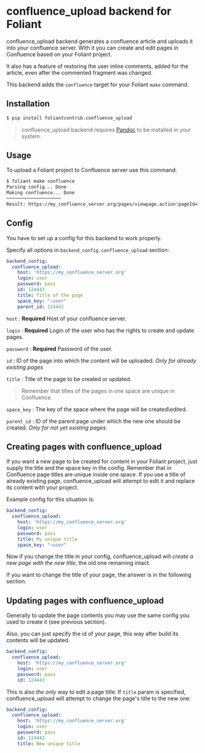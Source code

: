 # confluence_upload backend for Foliant

confluence_upload backend generates a confluence article and uploads it into your confluence server. With it you can create and edit pages in Confluence based on your Foliant project.

It also has a feature of restoring the user inline comments, added for the article, even after the commented fragment was changed.

This backend adds the `confluence` target for your Foliant `make` command.

## Installation

```bash
$ pip install foliantcontrib.confluence_upload
```

> confluence_upload backend requires [Pandoc](https://pandoc.org/) to be installed in your system.

## Usage

To upload a Foliant project to Confluence server use this command:

```bash
$ foliant make confluence
Parsing config... Done
Making confluence... Done
────────────────────
Result: https://my_confluence_server.org/pages/viewpage.action?pageId=123
```

## Config

You have to set up a config for this backend to work properly.

Specify all options in `backend_config.confluence_upload` section:

```yaml
backend_config:
  confluence_upload:
    host: 'https://my_confluence_server.org'
    login: user
    password: pass
    id: 124443
    title: Title of the page
    space_key: "~user"
    parent_id: 124442
```

`host`
:   **Required** Host of your confluence server.

`login`
:   **Required** Login of the user who has the rights to create and update pages.

`password`
:   **Required** Password of the user.

`id`
:   ID of the page into which the content will be uploaded. *Only for already existing pages*

`title`
:   Title of the page to be created or updated.

> Remember that titles of the pages in one space are unique in Confluence.

`space_key`
:   The key of the space where the page will be created\edited.

`parent_id`
:   ID of the parent page under which the new one should be created. *Only for not yet existing pages*.

## Creating pages with confluence_upload

If you want a new page to be created for content in your Foliant project, just supply the title and the space key in the config. Remember that in Confluence page titles are unique inside one space. If you use a title of already existing page, confluence_upload will attempt to edit it and replace its content with your project.

Example config for this situation is:

```yaml
backend_config:
  confluence_upload:
    host: 'https://my_confluence_server.org'
    login: user
    password: pass
    title: My unique title
    space_key: "~user"
```

Now if you change the title in your config, confluence_upload will *create a new page with the new title*, the old one remaining intact.

If you want to change the title of your page, the answer is in the following section.

## Updating pages with confluence_upload

Generally to update the page contents you may use the same config you used to create it (see previous section).

Also, you can just specify the id of your page, this way after build its contents will be updated.

```yaml
backend_config:
  confluence_upload:
    host: 'https://my_confluence_server.org'
    login: user
    password: pass
    id: 124443
```

This is also *the only* way to edit a page title. If `title` param is specified, confluence_upload will attempt to change the page's title to the new one:

```yaml
backend_config:
  confluence_upload:
    host: 'https://my_confluence_server.org'
    login: user
    password: pass
    id: 124443
    title: New unique title
```
